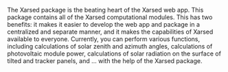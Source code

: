 The Xarsed package is the beating heart of the Xarsed web app. This package contains all of the Xarsed computational modules. This has two benefits: it makes it easier to develop the web app and package in a centralized and separate manner, and it makes the capabilities of Xarsed available to everyone. Currently, you can perform various functions, including calculations of solar zenith and azimuth angles, calculations of photovoltaic module power, calculations of solar radiation on the surface of tilted and tracker panels, and ... with the help of the Xarsed package.